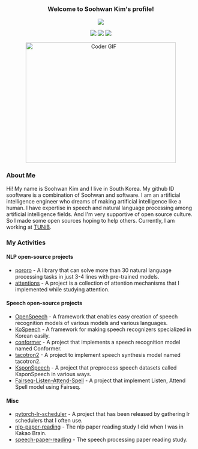 <h3 align="center">
  Welcome to Soohwan Kim's profile!
</h3>
  
    
<!-- Typing SVG by DenverCoder1 - https://github.com/DenverCoder1/readme-typing-svg -->
<p align="center">
  <a href="https://github.com/sooftware/sooftware"><img src="https://readme-typing-svg.herokuapp.com?center=true&vCenter=true&lines=Code+lover;NLP+Engineer+at+TUNiB&height=45"></a>
</p>

<p align="center">
  <a href="https://github.com/sooftware/sooftware"><img src="https://badges.frapsoft.com/os/v2/open-source.svg?v=103"></a>
  <a href="https://github.com/sooftware/sooftware"><img src="https://img.shields.io/github/followers/sooftware?style=social"></a>
  <a href="https://github.com/sooftware/sooftware"><img src="https://img.shields.io/github/stars/sooftware?style=social"></a>
</p>
  
<p  align="center"><img src="https://github.com/sooftware/sooftware/blob/master/images/code.gif" alt="Coder GIF" width="400" height="320">

### About Me
  
Hi! My name is Soohwan Kim and I live in South Korea. My github ID sooftware is a combination of Soohwan and software. I am an artificial intelligence engineer who dreams of making artificial intelligence like a human. I have expertise in speech and natural language processing among artificial intelligence fields. And I'm very supportive of open source culture. So I made some open sources hoping to help others. Currently, I am working at [TUNiB](http://www.tunib.ai/).
  
### My Activities
    
#### NLP open-source projects
- [pororo](https://github.com/kakaobrain/pororo) - A library that can solve more than 30 natural language processing tasks in just 3-4 lines with pre-trained models.
- [attentions](https://github.com/sooftware/attentions) - A project is a collection of attention mechanisms that I implemented while studying attention.
  
#### Speech open-source projects
- [OpenSpeech](https://github.com/sooftware/OpenSpeech) - A framework that enables easy creation of speech recognition models of various models and various languages.
- [KoSpeech](https://github.com/sooftware/KoSpeech) - A framework for making speech recognizers specialized in Korean easily.
- [conformer](https://github.com/sooftware/conformer) - A project that implements a speech recognition model named Conformer.  
- [tacotron2](https://github.com/sooftware/tacotron2) - A project to implement speech synthesis model named tacotron2.
- [KsponSpeech](https://github.com/sooftware/ksponspeech) - A project that preprocess speech datasets called KsponSpeech in various ways.
- [Fairseq-Listen-Attend-Spell](https://github.com/sooftware/Fairseq-Listen-Attend-Spell) - A project that implement Listen, Attend Spell model using Fairseq.
  
#### Misc
- [pytorch-lr-scheduler](https://github.com/sooftware/pytorch-lr-scheduler) - A project that has been released by gathering lr schedulers that I often use.
- [nlp-paper-reading](https://github.com/kakaobrain/nlp-paper-reading) - The nlp paper reading study I did when I was in Kakao Brain.  
- [speech-paper-reading](https://github.com/speech-paper-reading/speech-paper-reading) - The speech processing paper reading study.

